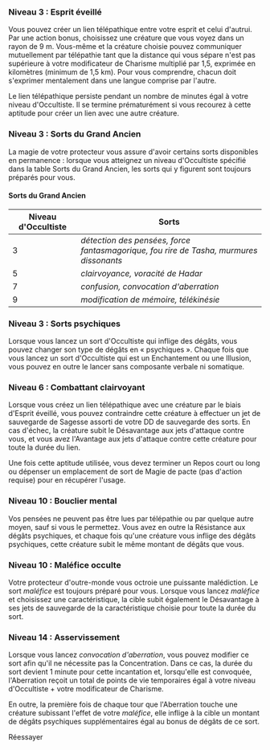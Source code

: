 
### Niveau 3 : Esprit éveillé

Vous pouvez créer un lien télépathique entre votre esprit et celui d'autrui. Par une action bonus, choisissez une créature que vous voyez dans un rayon de 9 m. Vous-même et la créature choisie pouvez communiquer mutuellement par télépathie tant que la distance qui vous sépare n'est pas supérieure à votre modificateur de Charisme multiplié par 1,5, exprimée en kilomètres (minimum de 1,5 km). Pour vous comprendre, chacun doit s'exprimer mentalement dans une langue comprise par l'autre.

Le lien télépathique persiste pendant un nombre de minutes égal à votre niveau d'Occultiste. Il se termine prématurément si vous recourez à cette aptitude pour créer un lien avec une autre créature.

### Niveau 3 : Sorts du Grand Ancien

La magie de votre protecteur vous assure d'avoir certains sorts disponibles en permanence : lorsque vous atteignez un niveau d'Occultiste spécifié dans la table Sorts du Grand Ancien, les sorts qui y figurent sont toujours préparés pour vous.

#### Sorts du Grand Ancien

|Niveau d'Occultiste|Sorts|
|---|---|
|3|_détection des pensées, force fantasmagorique, fou rire de Tasha, murmures dissonants_|
|5|_clairvoyance, voracité de Hadar_|
|7|_confusion, convocation d'aberration_|
|9|_modification de mémoire, télékinésie_|

### Niveau 3 : Sorts psychiques

Lorsque vous lancez un sort d'Occultiste qui inflige des dégâts, vous pouvez changer son type de dégâts en « psychiques ». Chaque fois que vous lancez un sort d'Occultiste qui est un Enchantement ou une Illusion, vous pouvez en outre le lancer sans composante verbale ni somatique.

### Niveau 6 : Combattant clairvoyant

Lorsque vous créez un lien télépathique avec une créature par le biais d'Esprit éveillé, vous pouvez contraindre cette créature à effectuer un jet de sauvegarde de Sagesse assorti de votre DD de sauvegarde des sorts. En cas d'échec, la créature subit le Désavantage aux jets d'attaque contre vous, et vous avez l'Avantage aux jets d'attaque contre cette créature pour toute la durée du lien.

Une fois cette aptitude utilisée, vous devez terminer un Repos court ou long ou dépenser un emplacement de sort de Magie de pacte (pas d'action requise) pour en récupérer l'usage.

### Niveau 10 : Bouclier mental

Vos pensées ne peuvent pas être lues par télépathie ou par quelque autre moyen, sauf si vous le permettez. Vous avez en outre la Résistance aux dégâts psychiques, et chaque fois qu'une créature vous inflige des dégâts psychiques, cette créature subit le même montant de dégâts que vous.

### Niveau 10 : Maléfice occulte

Votre protecteur d'outre-monde vous octroie une puissante malédiction. Le sort _maléfice_ est toujours préparé pour vous. Lorsque vous lancez _maléfice_ et choisissez une caractéristique, la cible subit également le Désavantage à ses jets de sauvegarde de la caractéristique choisie pour toute la durée du sort.

### Niveau 14 : Asservissement

Lorsque vous lancez _convocation d'aberration_, vous pouvez modifier ce sort afin qu'il ne nécessite pas la Concentration. Dans ce cas, la durée du sort devient 1 minute pour cette incantation et, lorsqu'elle est convoquée, l'Aberration reçoit un total de points de vie temporaires égal à votre niveau d'Occultiste + votre modificateur de Charisme.

En outre, la première fois de chaque tour que l'Aberration touche une créature subissant l'effet de votre _maléfice_, elle inflige à la cible un montant de dégâts psychiques supplémentaires égal au bonus de dégâts de ce sort.

Réessayer

